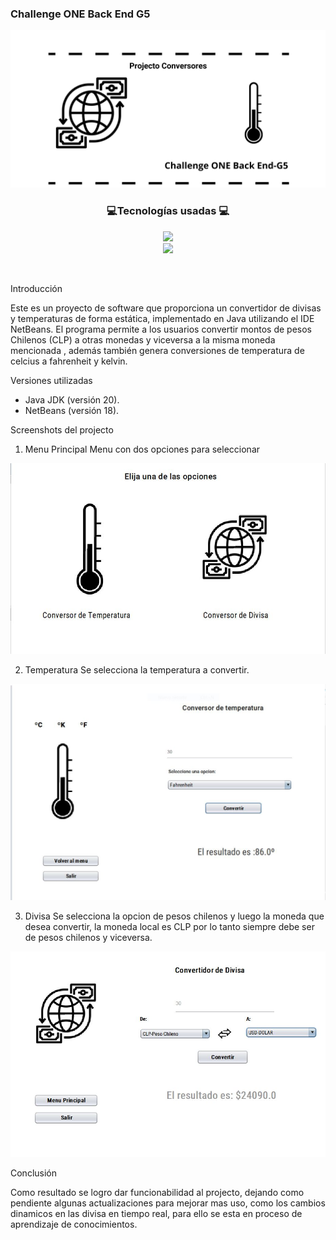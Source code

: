 ### Challenge ONE Back End G5 

![](https://github.com/triana0adn/Converter/blob/main/Projecto%20Conversores.png?raw=true)


<h3 align="center">💻Tecnologías usadas 💻</h3>
<p align="center">
  <img src="https://img.shields.io/badge/Java-007396?style=flat-square&logo=Java&logoColor=white"/></a><br>
  <img src="https://img.shields.io/badge/apache%20netbeans-1B6AC6?style=for-the-badge&logo=apache%20netbeans%20IDE&logoColor=white"/></a>
  </p> <br>




  Introducción
  
  Este es un proyecto de software que proporciona un convertidor de divisas y temperaturas de forma estática, implementado en Java utilizando el IDE NetBeans. El programa permite a los usuarios convertir montos de pesos Chilenos (CLP) a otras monedas y viceversa a la misma moneda mencionada , además  también genera  conversiones de temperatura de celcius a fahrenheit y kelvin.
  
  
  


Versiones utilizadas

- Java JDK (versión 20).
- NetBeans (versión 18).





 Screenshots del projecto

 1. Menu Principal
 Menu con dos opciones para seleccionar

  ![](https://github.com/triana0adn/Converter/blob/main/1.JPG?raw=true)
  
  
  
  


2. Temperatura
   Se selecciona la temperatura a convertir.

 ![](https://github.com/triana0adn/Converter/blob/main/2.JPG?raw=true)
  
  



3. Divisa
Se selecciona la opcion de pesos chilenos y luego la moneda que desea convertir,
 la moneda local es CLP por lo tanto siempre debe ser de pesos chilenos y viceversa.

 ![](https://github.com/triana0adn/Converter/blob/main/3.JPG?raw=true)
  
  




 Conclusión 

Como resultado se logro dar funcionabilidad al projecto, dejando como pendiente algunas actualizaciones para mejorar mas uso, como los cambios dinamicos en las divisa en tiempo real, para ello se esta en proceso de aprendizaje de conocimientos.
